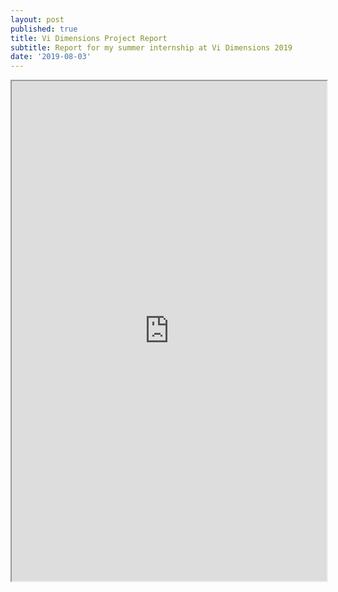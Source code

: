 ```yaml
---
layout: post
published: true
title: Vi Dimensions Project Report
subtitle: Report for my summer internship at Vi Dimensions 2019
date: '2019-08-03'
---
```

<iframe src="https://agastyaseth.wiki/Documents/ViD_report.pdf" width="100%" height="800"></iframe>
